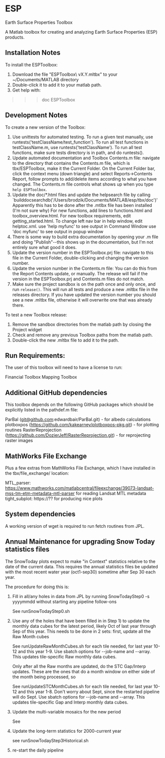 # ESP

Earth Surface Properties Toolbox

A Matlab toolbox for creating and analyzing Earth Surface Properties (ESP) products.


## Installation Notes

To install the ESPToolbox:

1.  Download the file "ESPToolbox\ vX.Y.mltbx" to your ~/Documents/MATLAB
    directory
2.  Double-click it to add it to your matlab path.
3.  Get help with:

> >> doc ESPToolbox

## Development Notes

To create a new version of the Toolbox:

1.  Use unittests for automated testing. To run a given test
    manually, use runtests('testClassName/test_function').  To run all
    test functions in testClassName.m, use runtests('testClassName').
    To run all test functions, make sure tests directory is in
    path, and do runtests().
2.  Update automated documentation and Toolbox Contents.m file:
    navigate to the directory that contains the Contents.m file,
    which is tbx/ESPToolbox, make it the Current Folder. On the
    Current Folder bar, click the context menu (down triangle)
    and select Reports->Contents Report, follow prompts to
    add/delete items according to what you have changed. The Contents.m file
    controls what shows up when you type `help ESPToolbox`.
3.  Update the doc/*.html files and update the helpsearch file by
    calling `builddocsearchdb('/Users/brodzik/Documents/MATLAB/esp/tbx/doc')'
    Apparently this has to be done after the .mtlbx file has been installed
    (I'm not sure why)
    For new functions, add lines to functions.html and
    toolbox_overview.html.
    For new toolbox requirements, edit getting_started.html.
    To change left nav bar in help window, edit helptoc.xml.
    use 'help myfunc' to see output in Command Window
    use 'doc myfunc' to see output in popup window
4.  There is some way to build extra documentation by opening your .m
    file and doing "Publish"--this shows up in the documentation, but
    I'm not entirely sure what good it does.
5.  Update the version number in the ESPToolbox.prj file:
    navigate to this file in the Current Folder, double-clicking and
    changing the version number.
6.  Update the version number in the Contents.m file: You can do
    this from the Report Contents update, or manually.  The
    release will fail if the version in the ESPToolbox.prj and
    Contents.m files do not match.
7.  Make sure the project sandbox is on the path once and only once,
    and run `release()`.
    This will run all tests and produce a new .mltbx file in the releases
    directory. If you have updated the version number you should see a new
    .mltbx file, otherwise it will overwrite one that was already there.

To test a new Toolbox release:

1.  Remove the sandbox directories from the matlab path by closing
    the Project widget
2.  Check and remove any previous Toolbox paths from the matlab path.
3.  Double-click the new .mltbx file to add it to the path.

## Run Requirements:

The user of this toolbox will need to have a license to run:

Financial Toolbox
Mapping Toolbox

## Additional GitHub dependencies

This toolbox depends on the following GitHub packages which should be
explicitly listed in the pathdef.m file:

ParBal (git@github.com:edwardbair/ParBal.git) - for albedo calculations
plotboxpos (https://github.com/kakearney/plotboxpos-pkg.git) - for plotting routines
RasterReprojection (https://github.com/DozierJeff/RasterReprojection.git) - for
		   reprojecting raster images

## MathWorks File Exchange

Plus a few extras from MathWorks File Exchange, which I have installed
in the tbx/file_exchange/ location:

MTL_parser: https://www.mathworks.com/matlabcentral/fileexchange/39073-landsat-mss-tm-etm-metadata-mtl-parser
   for reading Landsat MTL metadata
tight_subplot: https://??
   for producing nice plots

## System dependencies

A working version of wget is required to run fetch routines from JPL.

## Annual Maintenance for upgrading Snow Today statistics files

The SnowToday plots expect to make "in Context" statistics relative
to the date of the current data. This requires the annual statistics files
be updated with the most recent water year (oct1-sep30) sometime after
Sep 30 each year.

The procedure for doing this is:

1) Fill in all/any holes in data from JPL by running SnowTodayStep0 -s yyyymmdd
   without starting any pipeline follow-ons

   See runSnowTodayStep0.sh

2) Use any of the holes that have been filled in in Step 1) to
   update the monthly data cubes for the latest period, likely
   Oct of last year through Sep of this year. This needs to be
   done in 2 sets: first, update all the Raw Month cubes

   See runUpdateRawMonthCubes.sh for each tile needed, for last year 10-12
   and this year 1-9. Use sbatch options for --job-name and --array.
   This updates tile-specific Raw monthly data cubes.

   Only after all the Raw months are updated, do the STC
   Gap/Interp updates.  These are the ones that do a month window
   on either side of the month being processed, so 
      
   See runUpdateSTCMonthCubes.sh for each tile needed, for last year 10-12
   and this year 1-8. Don't worry about Sept, since the restarted pipeline
   will do Sept. Use sbatch options for --job-name and --array.
   This updates tile-specific Gap and Interp monthly data cubes.

3) Update the multi-variable mosaics for the new period

   See

4) Update the long-term statistics for 2000-current year

   see runSnowTodayStep3Historical.sh

5) re-start the daily pipeline





